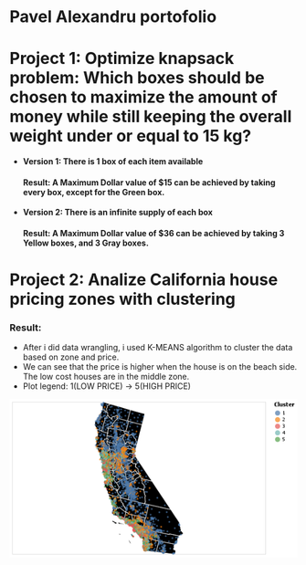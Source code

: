 # Pavel Alexandru portofolio

# Project 1: Optimize knapsack problem: Which boxes should be chosen to maximize the amount of money while still keeping the overall weight under or equal to 15 kg? 
- **Version 1: There is 1 box of each item available**
  #### Result: A Maximum Dollar value of $15 can be achieved by taking every box, except for the Green box.

- **Version 2: There is an infinite supply of each box**
  #### Result: A Maximum Dollar value of $36 can be achieved by taking 3 Yellow boxes, and 3 Gray boxes.
  
# Project 2: Analize California house pricing zones with clustering
### Result:
- After i did data wrangling, i used K-MEANS algorithm to cluster the data based on zone and price.
- We can see that the price is higher when the house is on the beach side. The low cost houses are in the middle zone.
- Plot legend: 1(LOW PRICE) -> 5(HIGH PRICE)

![](https://github.com/PavyRO/Pavel_Alexandru_Portofolio/blob/main/images/CaliforniaClusterpng.png)  
